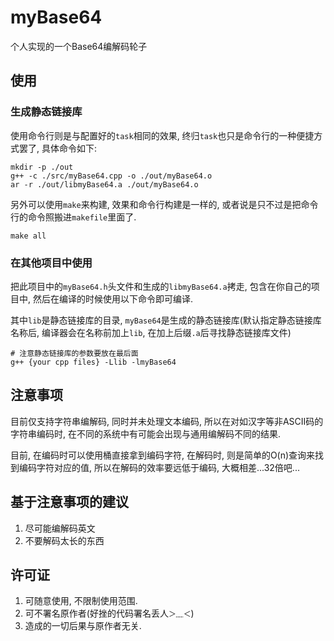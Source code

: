 # myBase64

个人实现的一个Base64编解码轮子

## 使用

### 生成静态链接库

使用命令行则是与配置好的`task`相同的效果, 终归`task`也只是命令行的一种便捷方式罢了, 具体命令如下:

```
mkdir -p ./out
g++ -c ./src/myBase64.cpp -o ./out/myBase64.o
ar -r ./out/libmyBase64.a ./out/myBase64.o
```

另外可以使用`make`来构建, 效果和命令行构建是一样的, 或者说是只不过是把命令行的命令照搬进`makefile`里面了.

```
make all
```

### 在其他项目中使用

把此项目中的`myBase64.h`头文件和生成的`libmyBase64.a`拷走, 包含在你自己的项目中, 然后在编译的时候使用以下命令即可编译.

其中`lib`是静态链接库的目录, `myBase64`是生成的静态链接库(默认指定静态链接库名称后, 编译器会在名称前加上`lib`, 在加上后缀`.a`后寻找静态链接库文件)

```
# 注意静态链接库的参数要放在最后面
g++ {your cpp files} -Llib -lmyBase64
```

## 注意事项

目前仅支持字符串编解码, 同时并未处理文本编码, 所以在对如汉字等非ASCII码的字符串编码时, 在不同的系统中有可能会出现与通用编解码不同的结果.

目前, 在编码时可以使用桶直接拿到编码字符, 在解码时, 则是简单的O(n)查询来找到编码字符对应的值, 所以在解码的效率要远低于编码, 大概相差...32倍吧...

## 基于注意事项的建议

1. 尽可能编解码英文
2. 不要解码太长的东西

## 许可证

1. 可随意使用, 不限制使用范围.
2. 可不署名原作者(好挫的代码署名丢人`＞﹏＜`)
3. 造成的一切后果与原作者无关.
